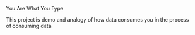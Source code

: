 You Are What You Type

This project is demo and analogy of how data consumes you in the process of consuming data